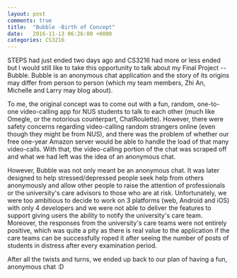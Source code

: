 ```yaml
---
layout: post
comments: true
title:  "Bubble -Birth of Concept"
date:   2016-11-13 06:26:00 +0800
categories: CS3216
---
```


STEPS had just ended two days ago and CS3216 had more or less ended but I would still like to take this opportunity to talk about my Final Project --Bubble. Bubble is an anonymous chat application and the story of its origins may differ from person to person (which my team members, Zhi An, Michelle and Larry may blog about).

To me, the original concept was to come out with a fun, random, one-to-one video-calling app for NUS students to talk to each other (much like Omegle, or the notorious counterpart, ChatRoulette). However, there were safety concerns regarding video-calling random strangers online (even though they might be from NUS), and there was the problem of whether our free one-year Amazon server would be able to handle the load of that many video-calls. With that, the video-calling portion of the chat was scraped off and what we had left was the idea of an anonymous chat.

However, Bubble was not only meant be an anonymous chat. It was later designed to help stressed/depressed people seek help from others anonymously and allow other people to raise the attention of professionals or the university's care advisors to those who are at risk. Unfortunately, we were too ambitious to decide to work on 3 platforms (web, Android and iOS) with only 4 developers and we were not able to deliver the features to support giving users the ability to notify the university's care team. Moreover, the responses from the university's care teams were not entirely positive, which was quite a pity as there is real value to the application if the care teams can be successfully roped it after seeing the number of posts of students in distress after every examination period.

After all the twists and turns, we ended up back to our plan of having a fun, anonymous chat :D 
